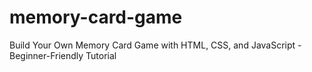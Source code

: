 # memory-card-game
Build Your Own Memory Card Game with HTML, CSS, and JavaScript - Beginner-Friendly Tutorial
